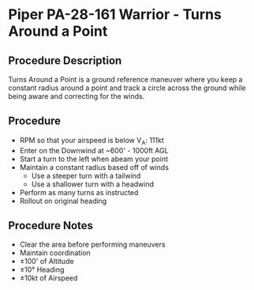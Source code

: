 # Piper PA-28-161 Warrior - Turns Around a Point
## Procedure Description
Turns Around a Point is a ground reference maneuver where you keep a constant radius around a point and track a circle across the ground while being aware and correcting for the winds. 

## Procedure
- RPM so that your airspeed is below V<sub>A</sub>: 111kt
- Enter on the Downwind at ~600' - 1000ft AGL
- Start a turn to the left when abeam your point
- Maintain a constant radius based off of winds
	- Use a steeper turn with a tailwind
	- Use a shallower turn with a headwind
- Perform as many turns as instructed
- Rollout on original heading

## Procedure Notes
- Clear the area before performing maneuvers
- Maintain coordination
- ±100' of Altitude
- ±10° Heading
- ±10kt of Airspeed
